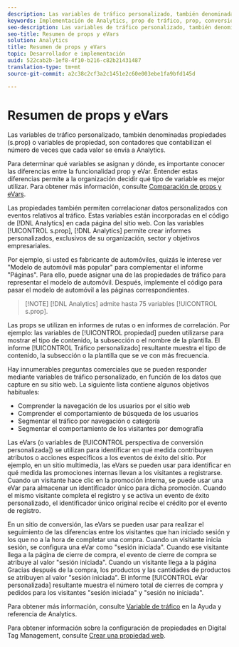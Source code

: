 ```yaml
---
description: Las variables de tráfico personalizado, también denominadas propiedades (s.prop) o variables de propiedad, son contadores que contabilizan el número de veces que cada valor se envía a Analytics.
keywords: Implementación de Analytics, prop de tráfico, prop, conversión, evar, s.prop, perspectiva de conversión personalizada, variable de tráfico
seo-description: Las variables de tráfico personalizado, también denominadas propiedades (s.prop) o variables de propiedad, son contadores que contabilizan el número de veces que cada valor se envía a Analytics.
seo-title: Resumen de props y eVars
solution: Analytics
title: Resumen de props y eVars
topic: Desarrollador e implementación
uuid: 522cab2b-1ef8-4f10-b216-c82b21431487
translation-type: tm+mt
source-git-commit: a2c38c2cf3a2c1451e2c60e003ebe1fa9bfd145d

---
```



# Resumen de props y eVars

Las variables de tráfico personalizado, también denominadas propiedades (s.prop) o variables de propiedad, son contadores que contabilizan el número de veces que cada valor se envía a Analytics.

Para determinar qué variables se asignan y dónde, es importante conocer las diferencias entre la funcionalidad prop y eVar. Entender estas diferencias permite a la organización decidir qué tipo de variable es mejor utilizar. Para obtener más información, consulte [Comparación de props y eVars](../../../implement/analytics-terminology-basics/c-props-evars/props-vs-evars.md#concept_6E55483C1EC24566B5D3B2736E766EBC).

Las propiedades también permiten correlacionar datos personalizados con eventos relativos al tráfico. Estas variables están incorporadas en el código de [!DNL Analytics] en cada página del sitio web. Con las variables [!UICONTROL s.prop], [!DNL Analytics] permite crear informes personalizados, exclusivos de su organización, sector y objetivos empresariales.

Por ejemplo, si usted es fabricante de automóviles, quizás le interese ver "Modelo de automóvil más popular" para complementar el informe "Páginas". Para ello, puede asignar una de las propiedades de tráfico para representar el modelo de automóvil. Después, implemente el código para pasar el modelo de automóvil a las páginas correspondientes.

> [!NOTE] [!DNL Analytics] admite hasta 75 variables [!UICONTROL s.prop].

Las props se utilizan en informes de rutas o en informes de correlación. Por ejemplo: las variables de [!UICONTROL propiedad] pueden utilizarse para mostrar el tipo de contenido, la subsección o el nombre de la plantilla. El informe [!UICONTROL Tráfico personalizado] resultante muestra el tipo de contenido, la subsección o la plantilla que se ve con más frecuencia.

Hay innumerables preguntas comerciales que se pueden responder mediante variables de tráfico personalizado, en función de los datos que capture en su sitio web. La siguiente lista contiene algunos objetivos habituales:

* Comprender la navegación de los usuarios por el sitio web
* Comprender el comportamiento de búsqueda de los usuarios
* Segmentar el tráfico por navegación o categoría
* Segmentar el comportamiento de los visitantes por demografía

Las eVars (o variables de [!UICONTROL perspectiva de conversión personalizada]) se utilizan para identificar en qué medida contribuyen atributos o acciones específicos a los eventos de éxito del sitio. Por ejemplo, en un sitio multimedia, las eVars se pueden usar para identificar en qué medida las promociones internas llevan a los visitantes a registrarse. Cuando un visitante hace clic en la promoción interna, se puede usar una eVar para almacenar un identificador único para dicha promoción. Cuando el mismo visitante completa el registro y se activa un evento de éxito personalizado, el identificador único original recibe el crédito por el evento de registro.

En un sitio de conversión, las eVars se pueden usar para realizar el seguimiento de las diferencias entre los visitantes que han iniciado sesión y los que no a la hora de completar una compra. Cuando un visitante inicia sesión, se configura una eVar como "sesión iniciada". Cuando ese visitante llega a la página de cierre de compra, el evento de cierre de compra se atribuye al valor "sesión iniciada". Cuando un visitante llega a la página Gracias después de la compra, los productos y las cantidades de productos se atribuyen al valor "sesión iniciada". El informe [!UICONTROL eVar personalizada] resultante muestra el número total de cierres de compra y pedidos para los visitantes "sesión iniciada" y "sesión no iniciada".

Para obtener más información, consulte [Variable de tráfico](https://marketing.adobe.com/resources/help/en_US/reference/traffic_var.html) en la Ayuda y referencia de Analytics.

Para obtener información sobre la configuración de propiedades en Digital Tag Management, consulte [Crear una propiedad web](../../../implement/c-implement-with-dtm/t-create-web-property.md#task_960467FBB7A54499AC228CB3AA3C4123).
